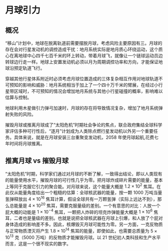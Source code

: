 # 月球引力

## 概况

“移山”计划中，地球在脱离轨道前需要摆脱月球，考虑风险主要原因有三。月球的存在会对行星发动机的调控造成干扰：地月系统实际是地月质心环绕运动，这个质心在离地球中心四千七百千米的环上转动，带着月球飞，就像让一个链球运动员边转球边行走一样。地球上安置发动机必须以月为周期调控功率和方向，才能保证地球沿预定轨道飞行。

穿越其他行星体系附近时必须考虑月球位置造成的三体复杂相互作用对地球轨道不可预知的影响和威胁：地月系统相当于加上了一个四十万千米的臂展，在经过小行星带区域时，不可预知的情况会增加地月系统与其他小行星碰撞的概率，影响难以估算与控制。

地球利用木星做引力弹弓加速时，月球的存在将导致情况复杂，增加了地月系统弹射失败的风险。

摧毁月球或推离月球成了“太阳危机”时期社会争论的焦点，联合政府集结全球科学家评估多种可行性后，“逐月”计划成为人类除点燃行星发动机以外另一个重要任务。具体来说，就是在月球安装三台重聚变发动机，2058 年使月球起航,花费七年时间将月球推离。

## 推离月球 vs 摧毁月球

“太阳危机”时期，科学家们通过对月球的不断了解，一致得出结论，即以人类现有的能量使用水平，摧毁月球的可行性几乎为零。把月球炸成碎片需要的能量，基本上等同于克服它引力的聚合能。对月球来说，这个能量大概是 $1.2×10^2$ 焦耳。在此仅从能量角度给出一个粗糙的估算：全球核武器的能量，按一颗 1000 万吨当量氢弹释放出 $4×10^{16}$ 焦耳计算，假设全球共有一万颗氢弹（实际上远达不到），那么总能量是 $4×10^{20}$ 焦耳，需要克服量级的差别。一个有意思的对比：人放一个屁大概的动能是 $1×10^{-4}$ 焦耳，一颗把人炸碎的坦克炸弹能量大概是 $1×10^6$ 焦耳，二者也是量级的差别。也就是说把全球核武器在月球上引爆，和人放了个屁对身体造成的影响差不多。因此，核爆毁灭月球可能性为零。另一方面，一克反物质与正常物质湮灭将产生 $1.8×10^{14}$ 焦耳的能量，即使如此，也需要总质量为 $5×10^{13}$ 克（5000 万吨）的反物质才能摧毁月球。以 21 世纪初人类科技和生产水平而言，这是一个很不现实的数字。
